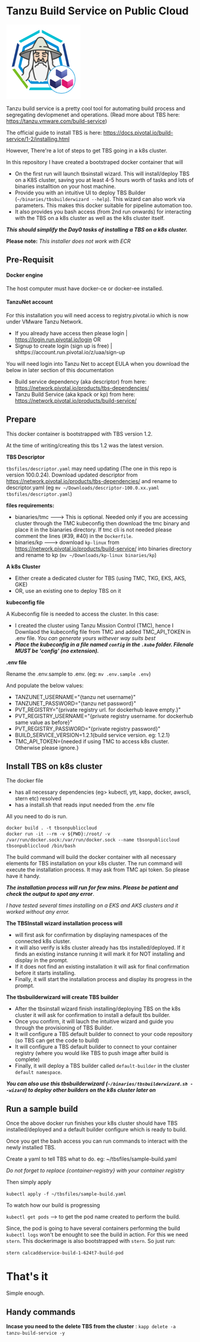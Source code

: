 # Tanzu Build Service on Public Cloud

<img src="images/logo.png" alt="Tanzu Build Service Wizard" width=200 height=200/>

Tanzu build service is a pretty cool tool for automating build process and segregating devlopmenet and operations. (Read more about TBS here: https://tanzu.vmware.com/build-service)

The official guide to install TBS is here: https://docs.pivotal.io/build-service/1-2/installing.html

However, There're a lot of steps to get TBS going in a k8s cluster.

In this repository I have created a bootstraped docker container that will
- On the first run will launch tbsinstall wizard. This will install/deploy TBS on a K8S cluster, saving you at least 4-5 hours worth of tasks and lots of binaries installtion on your host machine.
- Provide you with an intuitive UI to deploy TBS Builder (`~/binaries/tbsbuilderwizard --help`). This wizard can also work via parameters. This makes this docker suitable for pipeline automation too.
- It also provides you bash access (from 2nd run onwards) for interacting with the TBS on a k8s cluster as well as the k8s cluster itself. 

***This should simplify the Day0 tasks of installing a TBS on a k8s cluster.***

**Please note:** *This installer does not work with ECR*

## Pre-Requisit

#### Docker engine
The host computer must have docker-ce or docker-ee installed.

#### TanzuNet account
For this installation you will need access to registry.pivotal.io which is now under VMware Tanzu Network.

- If you already have access then please login |  https://login.run.pivotal.io/login
OR
- Signup to create login (sign up is free) | shttps://account.run.pivotal.io/z/uaa/sign-up

You will need login into Tanzu Net to accept EULA when you download the below in later section of this documentation
- Build service dependency (aka descriptor) from here: https://network.pivotal.io/products/tbs-dependencies/
- Tanzu Build Service (aka kpack or kp) from here: https://network.pivotal.io/products/build-service/


## Prepare
This docker container is bootstrapped with TBS version 1.2. 

At the time of writing/creating this tbs 1.2 was the latest version. 

**TBS Descriptor**

`tbsfiles/descriptor.yaml` may need updating (The one in this repo is version 100.0.24). Download updated descriptor from https://network.pivotal.io/products/tbs-dependencies/ and rename to descriptor.yaml (eg `mv ~/Downloads/descriptor-100.0.xx.yaml tbsfiles/descriptor.yaml`)


**files requirements:**
- bianaries/tmc ---> This is optional. Needed only if you are accessing cluster through the TMC kubeconfig then download the tmc binary and place it in the bianaries directory. If tmc cli is not needed please comment the lines (#39, #40) in the `Dockerfile`.
- binaries/kp ---> download `kp-linux` from https://network.pivotal.io/products/build-service/ into binaries directory and rename to kp (`mv ~/Downloads/kp-linux binaries/kp`)


**A k8s Cluster**
- Either create a dedicated cluster for TBS (using TMC, TKG, EKS, AKS, GKE)
- OR, use an existing one to deploy TBS on it

**kubeconfig file**

A Kubeconfig file is needed to access the cluster. In this case:
- I created the cluster using Tanzu Mission Control (TMC), hence I Downlaod the kubeconfig file from TMC and added TMC_API_TOKEN in .env file. *You can generate yours withever way suits best*
- ***Place the kubeconfig in a file named `config` in the `.kube` folder. Filenale MUST be 'config' (no extension).***


**.env file**

Rename the .env.sample to .env. (eg: `mv .env.sample .env`)

And populate the below values:

- TANZUNET_USERNAME="{tanzu net username}"
- TANZUNET_PASSWORD="{tanzu net password}"
- PVT_REGISTRY="{private registry url. for dockerhub leave empty.}"
- PVT_REGISTRY_USERNAME="{private registry username. for dockerhub same value as before}"
- PVT_REGISTRY_PASSWORD="{private registry password}"
- BUILD_SERVICE_VERSION=1.2.1{build service version. eg: 1.2.1}
- TMC_API_TOKEN={needed if using TMC to access k8s cluster. Otherwise please ignore.}


## Install TBS on k8s cluster

The docker file 
- has all necessary dependencies (eg> kubectl, ytt, kapp, docker, awscli, stern etc) resolved
- has a install.sh that reads input needed from the .env file

All you need to do is run.

```
docker build . -t tbsonpubliccloud
docker run -it --rm -v ${PWD}:/root/ -v /var/run/docker.sock:/var/run/docker.sock --name tbsonpubliccloud tbsonpubliccloud /bin/bash
```

The build command will build the docker container with all necessary elements for TBS installation on your k8s cluster.
The run command will execute the installation process. It may ask from TMC api token. So please have it handy.

***The installation process will run for few mins. Please be patient and check the output to spot any error***. 

*I have tested several times installing on a EKS and AKS clusters and it worked without any error.*

**The TBSInstall wizard installation process will**
- will first ask for confirmation by displaying namespaces of the connected k8s cluster.
- it will also verify is k8s cluster already has tbs installed/deployed. If it finds an existing instance running it will mark it for NOT installing and display in the prompt.
- If it does not find an existing installation it will ask for final confirmation before it starts installing.
- Finally, it will start the installation process and display its progress in the prompt.

**The tbsbuilderwizard will create TBS builder**
- After the tbsinstall wizard finish installing/deploying TBS on the k8s cluster it will ask for confirmation to install a default tbs builder.
- Once you confirm, it will lauch the intuitive wizard and guide you through the provisioning of TBS Builder.  
- It will configure a TBS default builder to connect to your code repository (so TBS can get the code to build)
- It will configure a TBS default builder to connect to your container registry (where you would like TBS to push image after build is complete)
- Finally, it will deploy a TBS builder called `default-builder` in the cluster `default namespace`.

***You can also use this tbsbuilderwizard (`~/binaries/tbsbuilderwizard.sh --wizard`) to deploy other builders on the k8s cluster later on***

## Run a sample build

Once the above docker run finishes your k8s cluster should have TBS installed/deployed and a default builder configure which is ready to build.

Once you get the bash access you can run commands to interact with the newly installed TBS.

Create a yaml to tell TBS what to do. eg: ~/tbsfiles/sample-build.yaml

*Do not forget to replace {container-registry} with your container registry*

Then simply apply

`kubectl apply -f ~/tbsfiles/sample-build.yaml`

To watch how our build is progressing

`kubectl get pods` --> to get the pod name created to perform the build.

Since, the pod is going to have several containers performing the build `kubectl logs` won't be enought to see the build in action. For this we need `stern`. This dockerimage is also bootstrapped with `stern`. So just run:

`stern calcaddservice-build-1-624t7-build-pod`


# That's it
Simple enough.



## Handy commands

**Incase you need to the delete TBS from the cluster** : `kapp delete -a tanzu-build-service -y`